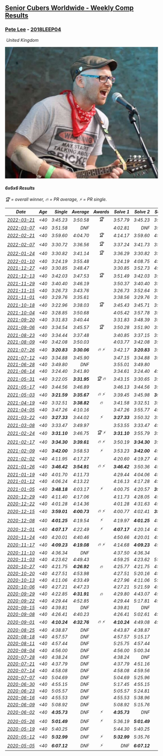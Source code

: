 <style>table {white-space: nowrap;}</style>
<link rel="stylesheet" type="text/css" href="/scw-comp/css/flags.css" />

## [Senior Cubers Worldwide - Weekly Comp Results](/scw-comp/results/)
### [Pete Lee](README.md) - [2018LEEP04](https://www.worldcubeassociation.org/persons/2018LEEP04?event=666)

<i class="flag flag-GB" />&nbsp;United Kingdom

![Pete Lee](1574700550.jpg)

#### 6x6x6 Results

<span style="white-space: nowrap;">🏆 = overall winner</span>, <span style="white-space: nowrap;">🔥 = PR average</span>, <span style="white-space: nowrap;">⚡ = PR single</span>.

| Date | Age | Single | Average | Awards | Solve 1 | Solve 2 | Solve 3 | Video |
| :--: | :--: | --: | --: | :--: | --: | --: | --: | :-- |
| [2022-03-21](../../results/2022-03-21/666.md) | <40 | 3:45.23 | 3:50.58 | 🏆 | 3:57.79 | 3:45.23 | 3:48.73 | [Desktop](https://www.facebook.com/events/498666361787423/permalink/507083974278995) / [Mobile](https://m.facebook.com/events/498666361787423?view=permalink&id=507083974278995) |
| [2022-03-07](../../results/2022-03-07/666.md) | <40 | 3:51.58 | DNF |  | 4:02.81 | DNF | 3:51.58 | [Desktop](https://www.facebook.com/events/535512814493645/permalink/538472820864311) / [Mobile](https://m.facebook.com/events/535512814493645?view=permalink&id=538472820864311) |
| [2022-02-21](../../results/2022-02-21/666.md) | <40 | 3:59.60 | 4:04.70 | 🏆 | 4:14.17 | 3:59.60 | 4:00.34 | [Desktop](https://www.facebook.com/events/627504321814800/permalink/631345721430660) / [Mobile](https://m.facebook.com/events/627504321814800?view=permalink&id=631345721430660) |
| [2022-02-07](../../results/2022-02-07/666.md) | <40 | 3:30.72 | 3:36.56 | 🏆 | 3:37.24 | 3:41.73 | 3:30.72 | [Desktop](https://www.facebook.com/events/348205073823528/permalink/355677583076277) / [Mobile](https://m.facebook.com/events/348205073823528?view=permalink&id=355677583076277) |
| [2022-01-24](../../results/2022-01-24/666.md) | <40 | 3:30.82 | 3:41.14 | 🏆 | 3:36.29 | 3:30.82 | 3:56.30 | [Desktop](https://www.facebook.com/events/344062540912272/permalink/348854017099791) / [Mobile](https://m.facebook.com/events/344062540912272?view=permalink&id=348854017099791) |
| [2022-01-10](../../results/2022-01-10/666.md) | <40 | 3:24.19 | 3:55.48 |  | 3:24.19 | 4:08.75 | 4:13.50 | [Desktop](https://www.facebook.com/events/895021754505723/permalink/902425370432028) / [Mobile](https://m.facebook.com/events/895021754505723?view=permalink&id=902425370432028) |
| [2021-12-27](../../results/2021-12-27/666.md) | <40 | 3:30.85 | 3:48.47 |  | 3:30.85 | 3:52.73 | 4:01.82 | [Desktop](https://www.facebook.com/events/364077578855426/permalink/372170831379434) / [Mobile](https://m.facebook.com/events/364077578855426?view=permalink&id=372170831379434) |
| [2021-12-13](../../results/2021-12-13/666.md) | <40 | 3:42.03 | 3:47.53 | 🏆 | 3:51.49 | 3:42.03 | 3:49.06 | [Desktop](https://www.facebook.com/events/924976574796430/permalink/928185884475499) / [Mobile](https://m.facebook.com/events/924976574796430?view=permalink&id=928185884475499) |
| [2021-11-29](../../results/2021-11-29/666.md) | <40 | 3:40.40 | 3:46.19 |  | 3:50.37 | 3:40.40 | 3:47.81 | [Desktop](https://www.facebook.com/events/293852429335502/permalink/297866525600759) / [Mobile](https://m.facebook.com/events/293852429335502?view=permalink&id=297866525600759) |
| [2021-11-15](../../results/2021-11-15/666.md) | <40 | 3:26.73 | 3:43.76 |  | 3:26.73 | 3:52.64 | 3:51.90 | [Desktop](https://www.facebook.com/events/1073199523496198/permalink/1076728186476665) / [Mobile](https://m.facebook.com/events/1073199523496198?view=permalink&id=1076728186476665) |
| [2021-11-01](../../results/2021-11-01/666.md) | <40 | 3:29.76 | 3:35.61 |  | 3:38.56 | 3:29.76 | 3:38.50 | [Desktop](https://www.facebook.com/events/1122485874951081/permalink/1126768051189530) / [Mobile](https://m.facebook.com/events/1122485874951081?view=permalink&id=1126768051189530) |
| [2021-10-18](../../results/2021-10-18/666.md) | <40 | 3:22.96 | 3:38.03 | 🏆 | 3:45.43 | 3:45.71 | 3:22.96 | [Desktop](https://www.facebook.com/events/917344582209340/permalink/922171725059959) / [Mobile](https://m.facebook.com/events/917344582209340?view=permalink&id=922171725059959) |
| [2021-10-04](../../results/2021-10-04/666.md) | <40 | 3:28.85 | 3:50.68 |  | 4:05.42 | 3:57.78 | 3:28.85 | [Desktop](https://www.facebook.com/events/150603127207792/permalink/158630706405034) / [Mobile](https://m.facebook.com/events/150603127207792?view=permalink&id=158630706405034) |
| [2021-09-20](../../results/2021-09-20/666.md) | <40 | 3:31.83 | 3:40.44 |  | 3:31.83 | 3:48.39 | 3:41.11 | [Desktop](https://www.facebook.com/events/4223726381008841/permalink/4246271568754322) / [Mobile](https://m.facebook.com/events/4223726381008841?view=permalink&id=4246271568754322) |
| [2021-09-06](../../results/2021-09-06/666.md) | <40 | 3:34.54 | 3:45.57 | 🏆 | 3:50.28 | 3:51.90 | 3:34.54 | [Desktop](https://www.facebook.com/events/899313470960376/permalink/903707260520997) / [Mobile](https://m.facebook.com/events/899313470960376?view=permalink&id=903707260520997) |
| [2021-08-23](../../results/2021-08-23/666.md) | <40 | 3:34.44 | 3:37.48 |  | 3:40.85 | 3:37.15 | 3:34.44 | [Desktop](https://www.facebook.com/events/1108693076205590/permalink/1117608711980693) / [Mobile](https://m.facebook.com/events/1108693076205590?view=permalink&id=1117608711980693) |
| [2021-08-09](../../results/2021-08-09/666.md) | <40 | 3:42.08 | 3:50.03 |  | 4:03.77 | 3:42.08 | 3:44.23 | [Desktop](https://www.facebook.com/events/2863148610663733/permalink/2872150019763592) / [Mobile](https://m.facebook.com/events/2863148610663733?view=permalink&id=2872150019763592) |
| [2021-07-26](../../results/2021-07-26/666.md) | <40 | **3:20.83** | **3:30.06** | 🔥 ⚡ | 3:42.17 | **3:20.83** | 3:27.18 | [Desktop](https://www.facebook.com/events/210838191047415/permalink/215895453875022) / [Mobile](https://m.facebook.com/events/210838191047415?view=permalink&id=215895453875022) |
| [2021-07-12](../../results/2021-07-12/666.md) | <40 | 3:34.88 | 3:45.90 |  | 3:47.15 | 3:34.88 | 3:55.66 | [Desktop](https://www.facebook.com/events/3019269651530977/permalink/3034393473351928) / [Mobile](https://m.facebook.com/events/3019269651530977?view=permalink&id=3034393473351928) |
| [2021-06-28](../../results/2021-06-28/666.md) | <40 | 3:49.80 | DNF |  | 3:55.01 | 3:49.80 | DNF | [Desktop](https://www.facebook.com/events/248738199926629/permalink/253936656073450) / [Mobile](https://m.facebook.com/events/248738199926629?view=permalink&id=253936656073450) |
| [2021-06-14](../../results/2021-06-14/666.md) | <40 | 3:24.40 | 3:41.80 |  | 3:34.61 | 3:24.40 | 4:06.40 | [Desktop](https://www.facebook.com/events/833966864162581/permalink/839692006923400) / [Mobile](https://m.facebook.com/events/833966864162581?view=permalink&id=839692006923400) |
| [2021-05-31](../../results/2021-05-31/666.md) | <40 | 3:22.05 | **3:31.95** | 🏆 🔥 | 3:43.15 | 3:30.65 | 3:22.05 | [Desktop](https://www.facebook.com/events/1677723082618127/permalink/1684605321929903) / [Mobile](https://m.facebook.com/events/1677723082618127?view=permalink&id=1684605321929903) |
| [2021-05-17](../../results/2021-05-17/666.md) | <40 | 3:44.56 | 3:46.89 |  | 3:46.13 | 3:44.56 | 3:49.99 | [Desktop](https://www.facebook.com/events/373354890741855/permalink/376528897091121) / [Mobile](https://m.facebook.com/events/373354890741855?view=permalink&id=376528897091121) |
| [2021-05-03](../../results/2021-05-03/666.md) | <40 | **3:21.59** | **3:35.67** | 🔥 ⚡ | 3:39.45 | 3:45.98 | **3:21.59** | [Desktop](https://www.facebook.com/events/158701836186375/permalink/159805462742679) / [Mobile](https://m.facebook.com/events/158701836186375?view=permalink&id=159805462742679) |
| [2021-04-19](../../results/2021-04-19/666.md) | <40 | 3:32.51 | **3:38.82** | 🔥 | 3:41.58 | 3:32.51 | 3:42.37 | [Desktop](https://www.facebook.com/events/1009195762821458/permalink/1010883092652725) / [Mobile](https://m.facebook.com/events/1009195762821458?view=permalink&id=1010883092652725) |
| [2021-04-05](../../results/2021-04-05/666.md) | <40 | 3:47.26 | 4:10.16 |  | 3:47.26 | 3:55.77 | 4:47.45 | [Desktop](https://www.facebook.com/events/2619499895016321/permalink/2624218374544473) / [Mobile](https://m.facebook.com/events/2619499895016321?view=permalink&id=2624218374544473) |
| [2021-03-22](../../results/2021-03-22/666.md) | <40 | **3:27.33** | 3:44.02 | ⚡ | **3:27.33** | 3:50.32 | 3:54.42 | [Desktop](https://www.facebook.com/events/2537500386546221/permalink/2544141245882135) / [Mobile](https://m.facebook.com/events/2537500386546221?view=permalink&id=2544141245882135) |
| [2021-03-08](../../results/2021-03-08/666.md) | <40 | 3:33.47 | 3:49.97 |  | 3:53.55 | 3:33.47 | 4:02.88 | [Desktop](https://www.facebook.com/events/161142189072151/permalink/165937501925953) / [Mobile](https://m.facebook.com/events/161142189072151?view=permalink&id=165937501925953) |
| [2021-02-24](../../results/2021-02-24/666.md) | <40 | **3:31.10** | 3:46.75 | 🏆 ⚡ | **3:31.10** | 3:55.79 | 3:53.35 | [Desktop](https://www.facebook.com/events/256148192722702/permalink/260622792275242) / [Mobile](https://m.facebook.com/events/256148192722702?view=permalink&id=260622792275242) |
| [2021-02-17](../../results/2021-02-17/666.md) | <40 | **3:34.30** | **3:39.61** | 🔥 ⚡ | 3:50.19 | **3:34.30** | 3:34.34 | [Desktop](https://www.facebook.com/events/1341827372862028/permalink/1342004049511027) / [Mobile](https://m.facebook.com/events/1341827372862028?view=permalink&id=1342004049511027) |
| [2021-02-09](../../results/2021-02-09/666.md) | <40 | **3:42.00** | 3:58.53 | ⚡ | 3:53.23 | **3:42.00** | 4:20.36 | [Desktop](https://www.facebook.com/events/1072787469872680/permalink/1073792556438838) / [Mobile](https://m.facebook.com/events/1072787469872680?view=permalink&id=1073792556438838) |
| [2021-02-02](../../results/2021-02-02/666.md) | <40 | 4:11.95 | 4:17.27 |  | 4:20.60 | 4:19.27 | 4:11.95 | [Desktop](https://www.facebook.com/events/419241732746821/permalink/419913672679627) / [Mobile](https://m.facebook.com/events/419241732746821?view=permalink&id=419913672679627) |
| [2021-01-26](../../results/2021-01-26/666.md) | <40 | **3:46.42** | **3:54.91** | 🔥 ⚡ | **3:46.42** | 3:50.36 | 4:07.96 | [Desktop](https://www.facebook.com/events/886756952081472/permalink/887799845310516) / [Mobile](https://m.facebook.com/events/886756952081472?view=permalink&id=887799845310516) |
| [2021-01-19](../../results/2021-01-19/666.md) | <40 | 4:01.70 | 4:11.73 |  | 4:29.44 | 4:04.06 | 4:01.70 | [Desktop](https://www.facebook.com/events/801984480354340/permalink/802385456980909) / [Mobile](https://m.facebook.com/events/801984480354340?view=permalink&id=802385456980909) |
| [2021-01-12](../../results/2021-01-12/666.md) | <40 | 4:06.24 | 4:13.22 |  | 4:16.13 | 4:17.28 | 4:06.24 | [Desktop](https://www.facebook.com/events/412251730086008/permalink/412908940020287) / [Mobile](https://m.facebook.com/events/412251730086008?view=permalink&id=412908940020287) |
| [2021-01-05](../../results/2021-01-05/666.md) | <40 | **3:48.18** | 4:03.17 | ⚡ | 4:00.75 | 4:20.57 | **3:48.18** | [Desktop](https://www.facebook.com/events/438895340619582/permalink/439927250516391) / [Mobile](https://m.facebook.com/events/438895340619582?view=permalink&id=439927250516391) |
| [2020-12-29](../../results/2020-12-29/666.md) | <40 | 4:11.40 | 4:17.06 |  | 4:11.73 | 4:28.05 | 4:11.40 | [Desktop](https://www.facebook.com/events/1086076581855919/permalink/1086716761791901) / [Mobile](https://m.facebook.com/events/1086076581855919?view=permalink&id=1086716761791901) |
| [2020-12-22](../../results/2020-12-22/666.md) | <40 | 4:01.28 | 4:14.36 |  | 4:01.28 | 4:31.63 | 4:10.16 | [Desktop](https://www.facebook.com/events/202563571576862/permalink/203893801443839) / [Mobile](https://m.facebook.com/events/202563571576862?view=permalink&id=203893801443839) |
| [2020-12-15](../../results/2020-12-15/666.md) | <40 | **3:59.01** | **4:00.73** | 🔥 ⚡ | 4:00.77 | 4:02.41 | **3:59.01** | [Desktop](https://www.facebook.com/events/380879093195746/permalink/381446746472314) / [Mobile](https://m.facebook.com/events/380879093195746?view=permalink&id=381446746472314) |
| [2020-12-08](../../results/2020-12-08/666.md) | <40 | **4:01.25** | 4:19.54 | ⚡ | 4:19.97 | **4:01.25** | 4:37.40 | [Desktop](https://www.facebook.com/events/209111367450307/permalink/210348740659903) / [Mobile](https://m.facebook.com/events/209111367450307?view=permalink&id=210348740659903) |
| [2020-12-01](../../results/2020-12-01/666.md) | <40 | **4:07.17** | 4:22.49 | ⚡ | **4:07.17** | 4:20.14 | 4:40.17 | [Desktop](https://www.facebook.com/events/1067911153659963/permalink/1069119403539138) / [Mobile](https://m.facebook.com/events/1067911153659963?view=permalink&id=1069119403539138) |
| [2020-11-24](../../results/2020-11-24/666.md) | <40 | 4:20.01 | 4:40.46 |  | 4:50.66 | 4:20.01 | 4:50.72 | [Desktop](https://www.facebook.com/events/383885642947563/permalink/385131879489606) / [Mobile](https://m.facebook.com/events/383885642947563?view=permalink&id=385131879489606) |
| [2020-11-17](../../results/2020-11-17/666.md) | <40 | **4:09.23** | **4:19.08** | 🔥 ⚡ | 4:14.68 | **4:09.23** | 4:33.32 | [Desktop](https://www.facebook.com/events/385577379164063/permalink/386924259029375) / [Mobile](https://m.facebook.com/events/385577379164063?view=permalink&id=386924259029375) |
| [2020-11-10](../../results/2020-11-10/666.md) | <40 | 4:36.34 | DNF |  | 4:37.50 | 4:36.34 | DNS | [Desktop](https://www.facebook.com/events/2956286364603224/permalink/2959388870959640) / [Mobile](https://m.facebook.com/events/2956286364603224?view=permalink&id=2959388870959640) |
| [2020-11-03](../../results/2020-11-03/666.md) | <40 | 4:23.62 | 4:49.43 |  | 4:59.25 | 4:23.62 | 5:05.41 | [Desktop](https://www.facebook.com/events/391709741873523/permalink/395581991486298) / [Mobile](https://m.facebook.com/events/391709741873523?view=permalink&id=395581991486298) |
| [2020-10-27](../../results/2020-10-27/666.md) | <40 | 4:21.75 | **4:26.92** | 🔥 | 4:25.77 | 4:21.75 | 4:33.24 | [Desktop](https://www.facebook.com/events/1621959871298390/permalink/1623989491095428) / [Mobile](https://m.facebook.com/events/1621959871298390?view=permalink&id=1623989491095428) |
| [2020-10-20](../../results/2020-10-20/666.md) | <40 | 4:27.51 | 4:53.98 |  | 4:27.51 | 5:20.16 | 4:54.28 | [Desktop](https://www.facebook.com/events/758279974902955/permalink/762983131099306) / [Mobile](https://m.facebook.com/events/758279974902955?view=permalink&id=762983131099306) |
| [2020-10-13](../../results/2020-10-13/666.md) | <40 | 4:11.06 | 4:33.49 |  | 4:27.96 | 4:11.06 | 5:01.46 | [Desktop](https://www.facebook.com/events/746942356162446/permalink/748066889383326) / [Mobile](https://m.facebook.com/events/746942356162446?view=permalink&id=748066889383326) |
| [2020-10-06](../../results/2020-10-06/666.md) | <40 | 4:27.21 | 4:47.23 |  | 4:27.21 | 5:21.59 | 4:32.89 | [Desktop](https://www.facebook.com/events/2766581680255939/permalink/2768196093427831) / [Mobile](https://m.facebook.com/events/2766581680255939?view=permalink&id=2768196093427831) |
| [2020-09-29](../../results/2020-09-29/666.md) | <40 | 4:22.85 | **4:31.91** | 🔥 | 4:29.80 | 4:43.07 | 4:22.85 | [Desktop](https://www.facebook.com/events/427181104911253/permalink/428657051430325) / [Mobile](https://m.facebook.com/events/427181104911253?view=permalink&id=428657051430325) |
| [2020-09-22](../../results/2020-09-22/666.md) | <40 | 4:29.44 | 4:52.85 |  | 4:29.44 | 5:17.81 | 4:51.30 | [Desktop](https://www.facebook.com/events/342541897161786/permalink/345620583520584) / [Mobile](https://m.facebook.com/events/342541897161786?view=permalink&id=345620583520584) |
| [2020-09-15](../../results/2020-09-15/666.md) | <40 | 4:39.81 | DNF |  | 4:39.81 | DNF | DNS | [Desktop](https://www.facebook.com/events/655903882008117/permalink/657355075196331) / [Mobile](https://m.facebook.com/events/655903882008117?view=permalink&id=657355075196331) |
| [2020-09-08](../../results/2020-09-08/666.md) | <40 | 4:26.41 | 4:40.23 |  | 4:26.41 | 5:02.61 | 4:31.67 | [Desktop](https://www.facebook.com/events/342884623427933/permalink/344242483292147) / [Mobile](https://m.facebook.com/events/342884623427933?view=permalink&id=344242483292147) |
| [2020-09-01](../../results/2020-09-01/666.md) | <40 | **4:10.24** | **4:32.76** | 🔥 ⚡ | **4:10.24** | 4:49.08 | 4:38.95 | [Desktop](https://www.facebook.com/events/987180995036806/permalink/988682058220033) / [Mobile](https://m.facebook.com/events/987180995036806?view=permalink&id=988682058220033) |
| [2020-08-25](../../results/2020-08-25/666.md) | <40 | 4:38.87 | DNF |  | 4:43.87 | 4:38.87 | DNS | [Desktop](https://www.facebook.com/events/375269430142971/permalink/376623503340897) / [Mobile](https://m.facebook.com/events/375269430142971?view=permalink&id=376623503340897) |
| [2020-08-18](../../results/2020-08-18/666.md) | <40 | 4:57.57 | DNF |  | 4:57.57 | 5:15.17 | DNS | [Desktop](https://www.facebook.com/events/3231806576868309/permalink/3237216246327342) / [Mobile](https://m.facebook.com/events/3231806576868309?view=permalink&id=3237216246327342) |
| [2020-08-11](../../results/2020-08-11/666.md) | <40 | 4:57.44 | DNF |  | 5:25.75 | 4:57.44 | DNS | [Desktop](https://www.facebook.com/events/1112228215845470/permalink/1113738029027822) / [Mobile](https://m.facebook.com/events/1112228215845470?view=permalink&id=1113738029027822) |
| [2020-08-04](../../results/2020-08-04/666.md) | <40 | 4:56.00 | DNF |  | 4:56.00 | 5:00.34 | DNS | [Desktop](https://www.facebook.com/events/770016233779888/permalink/771528106962034) / [Mobile](https://m.facebook.com/events/770016233779888?view=permalink&id=771528106962034) |
| [2020-07-28](../../results/2020-07-28/666.md) | <40 | 4:38.24 | DNF |  | 4:38.24 | DNF | DNS | [Desktop](https://www.facebook.com/events/299658408049797/permalink/300933144588990) / [Mobile](https://m.facebook.com/events/299658408049797?view=permalink&id=300933144588990) |
| [2020-07-21](../../results/2020-07-21/666.md) | <40 | 4:37.79 | DNF |  | 4:37.79 | 4:51.16 | DNS | [Desktop](https://www.facebook.com/events/3081159145282455/permalink/3082287121836324) / [Mobile](https://m.facebook.com/events/3081159145282455?view=permalink&id=3082287121836324) |
| [2020-07-14](../../results/2020-07-14/666.md) | <40 | 4:58.08 | DNF |  | 4:58.08 | 4:59.56 | DNS | [Desktop](https://www.facebook.com/events/2729568740635198/permalink/2730389147219824) / [Mobile](https://m.facebook.com/events/2729568740635198?view=permalink&id=2730389147219824) |
| [2020-07-07](../../results/2020-07-07/666.md) | <40 | 5:04.69 | DNF |  | 5:04.69 | 5:25.96 | DNS | [Desktop](https://www.facebook.com/events/307625317040136/permalink/308488300287171) / [Mobile](https://m.facebook.com/events/307625317040136?view=permalink&id=308488300287171) |
| [2020-06-30](../../results/2020-06-30/666.md) | <40 | 4:55.15 | DNF |  | 5:17.45 | 4:55.15 | DNS | [Desktop](https://www.facebook.com/events/284746466306313/permalink/285784319535861) / [Mobile](https://m.facebook.com/events/284746466306313?view=permalink&id=285784319535861) |
| [2020-06-23](../../results/2020-06-23/666.md) | <40 | 5:05.57 | DNF |  | 5:05.57 | 5:24.81 | DNS | [Desktop](https://www.facebook.com/events/268636114456043/permalink/269490254370629) / [Mobile](https://m.facebook.com/events/268636114456043?view=permalink&id=269490254370629) |
| [2020-06-16](../../results/2020-06-16/666.md) | <40 | 4:55.53 | DNF |  | 4:55.53 | 5:38.96 | DNS | [Desktop](https://www.facebook.com/events/256188575607890/permalink/257231552170259) / [Mobile](https://m.facebook.com/events/256188575607890?view=permalink&id=257231552170259) |
| [2020-06-09](../../results/2020-06-09/666.md) | <40 | 5:08.92 | DNF |  | 5:08.92 | 5:15.76 | DNS | [Desktop](https://www.facebook.com/events/1130228284009045/permalink/1131240830574457) / [Mobile](https://m.facebook.com/events/1130228284009045?view=permalink&id=1131240830574457) |
| [2020-06-02](../../results/2020-06-02/666.md) | <40 | **4:35.73** | DNF | ⚡ | **4:35.73** | DNF | DNS | [Desktop](https://www.facebook.com/events/573401076937046/permalink/574505536826600) / [Mobile](https://m.facebook.com/events/573401076937046?view=permalink&id=574505536826600) |
| [2020-05-26](../../results/2020-05-26/666.md) | <40 | **5:01.49** | DNF | ⚡ | 5:36.19 | **5:01.49** | DNS | [Desktop](https://www.facebook.com/events/637852836799991/permalink/638586916726583) / [Mobile](https://m.facebook.com/events/637852836799991?view=permalink&id=638586916726583) |
| [2020-05-19](../../results/2020-05-19/666.md) | <40 | 5:40.25 | DNF |  | 5:44.30 | 5:40.25 | DNS | [Desktop](https://www.facebook.com/events/201300894172579/permalink/201971677438834) / [Mobile](https://m.facebook.com/events/201300894172579?view=permalink&id=201971677438834) |
| [2020-05-12](../../results/2020-05-12/666.md) | <40 | **5:32.99** | DNF | ⚡ | **5:32.99** | 5:35.76 | DNS | [Desktop](https://www.facebook.com/events/276138643524223/permalink/276961166775304) / [Mobile](https://m.facebook.com/events/276138643524223?view=permalink&id=276961166775304) |
| [2020-05-05](../../results/2020-05-05/666.md) | <40 | **6:07.12** | DNF | ⚡ | DNF | **6:07.12** | DNS | [Desktop](https://www.facebook.com/events/557526585195168/permalink/558442738436886) / [Mobile](https://m.facebook.com/events/557526585195168?view=permalink&id=558442738436886) |


<!-- Global site tag (gtag.js) - Google Analytics -->
<script async src="https://www.googletagmanager.com/gtag/js?id=UA-86348435-3"></script>
<script>window.dataLayer = window.dataLayer || []; function gtag() {dataLayer.push(arguments);} gtag('js', new Date()); gtag('config', 'UA-86348435-3');</script>
